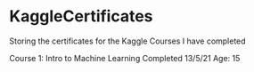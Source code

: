 # KaggleCertificates
Storing the certificates for the Kaggle Courses I have completed

Course 1: 
Intro to Machine Learning
Completed 13/5/21
Age: 15
